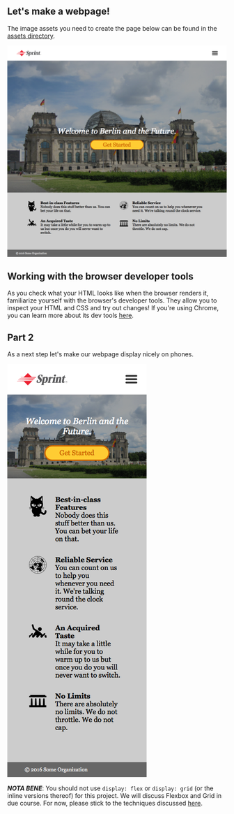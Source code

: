 ## Let's make a webpage!

The image assets you need to create the page below can be found in the <a href="assets">assets directory</a>.

<img src="big.png" alt="webpage">

## Working with the browser developer tools

As you check what your HTML looks like when the browser renders it, familiarize yourself with the browser's developer tools. They allow you to inspect your HTML and CSS and try out changes! If you're using Chrome, you can learn more about its dev tools [here](https://developers.google.com/web/tools/chrome-devtools/inspect-styles/?utm_source=dcc&utm_medium=redirect&utm_campaign=2016q3).

## Part 2

As a next step let's make our webpage display nicely on phones.

<img src="mini.png" alt="webpage">

**_NOTA BENE_**: You should not use `display: flex` or `display: grid` (or the inline versions thereof) for this project. We will discuss Flexbox and Grid in due course. For now, please stick to the techniques discussed [here](../css_positioning).
